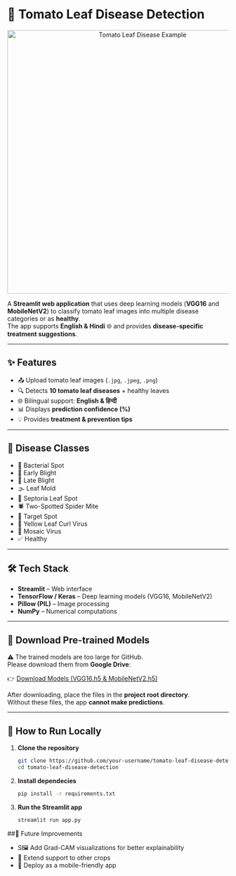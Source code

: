 # 🍅 Tomato Leaf Disease Detection

<p align="center">
  <img src="https://media.springernature.com/lw685/springer-static/image/art%3A10.1007%2Fs41348-022-00608-5/MediaObjects/41348_2022_608_Fig1_HTML.jpg" 
       alt="Tomato Leaf Disease Example" width="600">
</p>

A **Streamlit web application** that uses deep learning models (**VGG16** and **MobileNetV2**) to classify tomato leaf images into multiple disease categories or as **healthy**.  
The app supports **English & Hindi** 🌐 and provides **disease-specific treatment suggestions**.

---

## ✨ Features

- 📤 Upload tomato leaf images (`.jpg`, `.jpeg`, `.png`)
- 🔍 Detects **10 tomato leaf diseases** + healthy leaves
- 🌐 Bilingual support: **English & हिन्दी**
- 📊 Displays **prediction confidence (%)**
- 💡 Provides **treatment & prevention tips**

---

## 🧪 Disease Classes

- 🦠 Bacterial Spot  
- 🍂 Early Blight  
- 🍁 Late Blight  
- 🌫️ Leaf Mold  
- 🔴 Septoria Leaf Spot  
- 🕷️ Two-Spotted Spider Mite  
- 🎯 Target Spot  
- 🍃 Yellow Leaf Curl Virus  
- 🧩 Mosaic Virus  
- ✅ Healthy  

---

## 🛠️ Tech Stack

- **Streamlit** – Web interface  
- **TensorFlow / Keras** – Deep learning models (VGG16, MobileNetV2)  
- **Pillow (PIL)** – Image processing  
- **NumPy** – Numerical computations  

---

## 🔽 Download Pre-trained Models

⚠️ The trained models are too large for GitHub.  
Please download them from **Google Drive**:

👉 [Download Models (VGG16.h5 & MobileNetV2.h5)](https://drive.google.com/drive/folders/1iO95xNg87nOhkJXlhI3yj2lxn2nf-2U8?usp=sharing)  

After downloading, place the files in the **project root directory**.  
Without these files, the app **cannot make predictions**.  

---

## 🚀 How to Run Locally

1. **Clone the repository**
   ```bash
   git clone https://github.com/your-username/tomato-leaf-disease-detection.git
   cd tomato-leaf-disease-detection
2. **Install dependecies**
   ```bash
   pip install -r requirements.txt
1. **Run the Streamlit app**
   ```bash
   streamlit run app.py
   
##📌 Future Improvements
- S🖼️ Add Grad-CAM visualizations for better explainability
- 🌱 Extend support to other crops
- 📱 Deploy as a mobile-friendly app
